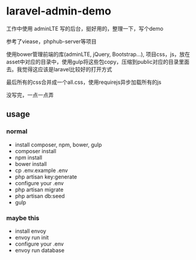 # laravel-admin-demo

工作中使用 adminLTE 写的后台，挺好用的，整理一下，写个demo

参考了viease，phphub-server等项目

使用bower管理前端的库(adminLTE, jQuery, Bootstrap...), 项目css，js，放在asset中对应的目录中，使用gulp将这些包copy，压缩到public对应的目录里面去。我觉得这应该是laravel比较好的打开方式

最后所有的css合并成一个all.css，使用requirejs异步加载所有的js

没写完，一点一点弄

## usage

### normal
- install composer, npm, bower, gulp
- composer install
- npm install
- bower install
- cp .env.example .env
- php artisan key:generate
- configure your .env
- php artisan migrate
- php artisan db:seed
- gulp

### maybe this
- install envoy
- envoy run init
- configure your .env
- envoy run database
